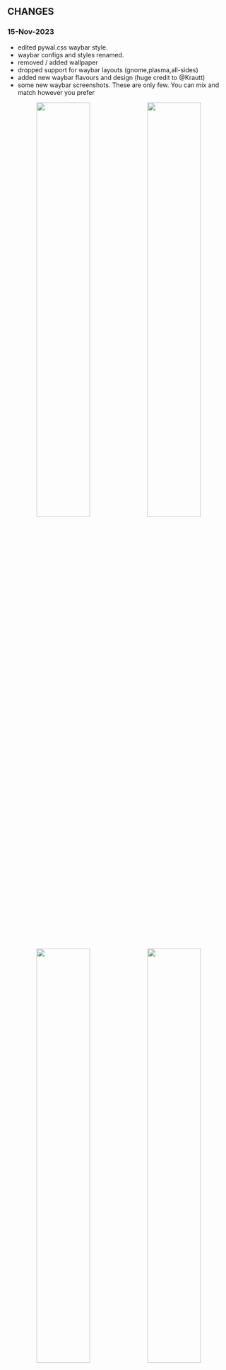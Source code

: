 ## CHANGES

### 15-Nov-2023
- edited pywal.css waybar style.
- waybar configs and styles renamed.
- removed / added wallpaper
- dropped support for waybar layouts (gnome,plasma,all-sides)
- added new waybar flavours and design (huge credit to @Krautt)
- some new waybar screenshots. These are only few. You can mix and match however you prefer
<p align="center">
    <img align="center" width="49%" src="https://raw.githubusercontent.com/JaKooLit/screenshots/main/Hyprland-V2-Screenshots/waybar/waybar1.png" /> <img align="center" width="49%" src="https://raw.githubusercontent.com/JaKooLit/screenshots/main/Hyprland-V2-Screenshots/waybar/waybar2.png" />   
    <img align="center" width="49%" src="https://raw.githubusercontent.com/JaKooLit/screenshots/main/Hyprland-V2-Screenshots/waybar/waybar3.png" /> <img align="center" width="49%" src="https://raw.githubusercontent.com/JaKooLit/screenshots/main/Hyprland-V2-Screenshots/waybar/waybar4.png" />
- more screenshot can be checked [here](https://github.com/JaKooLit/screenshots/tree/main/Hyprland-V2-Screenshots/waybar)

### 13-Nov-2023
- created a separated conf for Laptop (Laptops.conf) in ~/.config/hyp/configs . This was mostly from Keybinds.conf. This is just to easily identity for laptop Keybinds specific.

### 12-Nov-2023
- added monitor resolution for better rofi appearance
<p align="center">
    <img align="center" width="49%" src="https://raw.githubusercontent.com/JaKooLit/screenshots/main/Changelogs-Screenshots/12-11-2023-resolution.png" /> 

### 11-Nov-2023
- Cleanup / renaming of waybar styles and layouts for human readable output
- added Catppuccin Mocha and Latte waybar themes
- Scripts and rofi adjustments in line with waybar cleaning and renaming
- Dark Light function wont change waybar style anymore. However, if Catpuccin waybar themes is in use, color will change according :)
- Drop support for "mauve" waybar style.. I think nobody is using it anyway :)
- Added random wallpaper switcher every 5 minutes. can adjust the timer by editing ~/.config/hypr/scripts/RandomWallpaper.sh. Wallpapers path can be adjust in ~/.config/hypr/configs/Execs.conf


### 10-Nov-2023
- Waybar styles menu. (SUPER SHIFT W) Thanks to @Krautt
- added different styles of hyprland/workspaces
- Some changes on waybar modules 
<p align="center">
    <img align="center" width="49%" src="https://raw.githubusercontent.com/JaKooLit/screenshots/main/Changelogs-Screenshots/10-11-2023.png" /> <img align="center" width="49%" src="https://raw.githubusercontent.com/JaKooLit/screenshots/main/Changelogs-Screenshots/10-11-2023-waybar-buttons.png" /> 

- added additional informations on HINTS! (SUPER H)
- added ricing tips (checkout Readme)
- renamed waybar styles

### 08-Nov-2023
 - some small tweak... I have made some small note on Wlogout.sh located in ~/.config/hypr/scripts . This is to adjust for screen resolution.

### 06-Nov-2023
- Hyprland-Dots-v2 Featuring rofi, kitty and pywal and adding Hint Button to Assist new users
- Screenshots
<p align="center">
    <img align="center" width="49%" src="https://raw.githubusercontent.com/JaKooLit/screenshots/main/Hyprland-V2-Screenshots/General/pywal-kitty.png" /> <img align="center" width="49%" src="https://raw.githubusercontent.com/JaKooLit/screenshots/main/Hyprland-V2-Screenshots/General/Rofi-Dark.png" />   
    <img align="center" width="49%" src="https://raw.githubusercontent.com/JaKooLit/screenshots/main/Hyprland-V2-Screenshots/General/Different-Waybar-Layouts.png" /> <img align="center" width="49%" src="https://raw.githubusercontent.com/JaKooLit/screenshots/main/Hyprland-V2-Screenshots/General/Hint.png" />

- More Screenshots can be viewed here
-Hyprland-Dots-v2 Changes [`Link`](https://github.com/JaKooLit/screenshots/tree/main/Hyprland-V2-Screenshots/General)

### 04-Nov-2023
- Various clean up scripts (change all to !#/bin/bash shebangs) except pythons!
- Tweaked abit Wofi Beats (SUPER CTRL S) to have a better notification
<p align="center">
    <img align="center" width="49%" src="https://raw.githubusercontent.com/JaKooLit/screenshots/main/Changelogs-Screenshots/04-11-2023-WofiBeats.png" /> 

- Returning wlogout and removing the previous logout menu (WofiPower.sh). Can be launch by pressing power button on waybar or (keybinds) CTRL ALT P
<p align="center">
    <img align="center" width="49%" src="https://raw.githubusercontent.com/JaKooLit/screenshots/main/Changelogs-Screenshots/04-11-2023-wlogout.png" />
    

### 28-Oct-2023
- Various fixes / cleanup on waybar and modules
- added simple layout 2 (can be summoned with SUPER ALT W)
<p align="center">
    <img align="center" width="49%" src="https://raw.githubusercontent.com/JaKooLit/screenshots/main/Changelogs-Screenshots/28-10-23-Simple2Layout.png" /> 


### 26-Oct-2023
- Automatic nvidia gpu detection and setting WLR_NO_CURSORS of ENVariables.conf automatically

### 24-Oct-2023
- fix lots of waybar stylings
- introducing waybar separators (only in default)
<p align="center">
    <img align="center" width="49%" src="https://raw.githubusercontent.com/JaKooLit/screenshots/main/Changelogs-Screenshots/24-10-2-23-waybar-separator.png" /> 

#### 22 Oct 2023
- initial commit
- adding some waybar layouts (Super Alt W). YOu can also choose colors of your waybar panels (Super Shift W)
### 📷 Screenshots of changes. Click to magnify

<p align="center">
    <img align="center" width="49%" src="https://raw.githubusercontent.com/JaKooLit/screenshots/main/Changelogs-Screenshots/Waybar-Layout-Menu.png" /> <img align="center" width="49%" src="https://raw.githubusercontent.com/JaKooLit/screenshots/main/Changelogs-Screenshots/waybar-all%20sides.png" />   
    <img align="center" width="49%" src="https://raw.githubusercontent.com/JaKooLit/screenshots/main/Changelogs-Screenshots/waybar-left-panel.png" /> 

